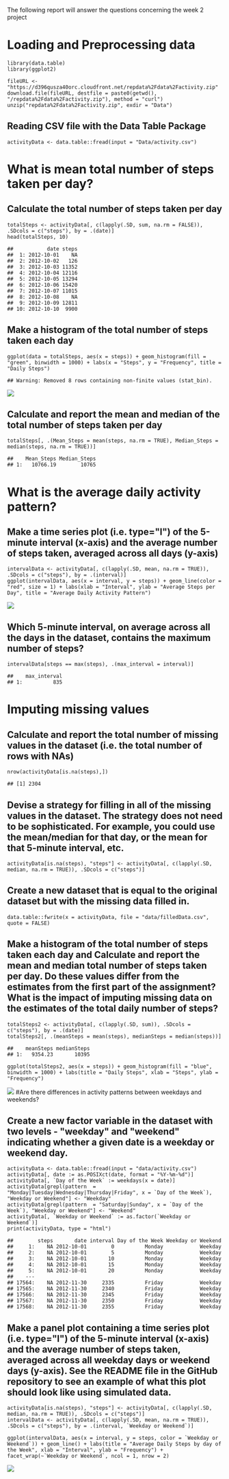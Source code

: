 The following report will answer the questions concerning the week 2
project

Loading and Preprocessing data
==============================

    library(data.table)
    library(ggplot2)

    fileURL <- "https://d396qusza40orc.cloudfront.net/repdata%2Fdata%2Factivity.zip"
    download.file(fileURL, destfile = paste0(getwd(), "/repdata%2Fdata%2Factivity.zip"), method = "curl")
    unzip("repdata%2Fdata%2Factivity.zip", exdir = "Data")

Reading CSV file with the Data Table Package
--------------------------------------------

    activityData <- data.table::fread(input = "Data/activity.csv")

What is mean total number of steps taken per day?
=================================================

Calculate the total number of steps taken per day
-------------------------------------------------

    totalSteps <- activityData[, c(lapply(.SD, sum, na.rm = FALSE)), .SDcols = c("steps"), by = .(date)]
    head(totalSteps, 10)

    ##           date steps
    ##  1: 2012-10-01    NA
    ##  2: 2012-10-02   126
    ##  3: 2012-10-03 11352
    ##  4: 2012-10-04 12116
    ##  5: 2012-10-05 13294
    ##  6: 2012-10-06 15420
    ##  7: 2012-10-07 11015
    ##  8: 2012-10-08    NA
    ##  9: 2012-10-09 12811
    ## 10: 2012-10-10  9900

Make a histogram of the total number of steps taken each day
------------------------------------------------------------

    ggplot(data = totalSteps, aes(x = steps)) + geom_histogram(fill = "green", binwidth = 1000) + labs(x = "Steps", y = "Frequency", title = "Daily Steps")

    ## Warning: Removed 8 rows containing non-finite values (stat_bin).

![](PA1_Nossk_files/figure-markdown_strict/unnamed-chunk-4-1.png)

Calculate and report the mean and median of the total number of steps taken per day
-----------------------------------------------------------------------------------

    totalSteps[, .(Mean_Steps = mean(steps, na.rm = TRUE), Median_Steps =  median(steps, na.rm = TRUE))]

    ##    Mean_Steps Median_Steps
    ## 1:   10766.19        10765

What is the average daily activity pattern?
===========================================

Make a time series plot (i.e. type="l") of the 5-minute interval (x-axis) and the average number of steps taken, averaged across all days (y-axis)
--------------------------------------------------------------------------------------------------------------------------------------------------

    intervalData <- activityData[, c(lapply(.SD, mean, na.rm = TRUE)), .SDcols = c("steps"), by = .(interval)]
    ggplot(intervalData, aes(x = interval, y = steps)) + geom_line(color = "red", size = 1) + labs(xlab = "Interval", ylab = "Average Steps per Day", title = "Average Daily Activity Pattern")

![](PA1_Nossk_files/figure-markdown_strict/unnamed-chunk-6-1.png)

Which 5-minute interval, on average across all the days in the dataset, contains the maximum number of steps?
-------------------------------------------------------------------------------------------------------------

    intervalData[steps == max(steps), .(max_interval = interval)]

    ##    max_interval
    ## 1:          835

Imputing missing values
=======================

Calculate and report the total number of missing values in the dataset (i.e. the total number of rows with NAs)
---------------------------------------------------------------------------------------------------------------

    nrow(activityData[is.na(steps),])

    ## [1] 2304

Devise a strategy for filling in all of the missing values in the dataset. The strategy does not need to be sophisticated. For example, you could use the mean/median for that day, or the mean for that 5-minute interval, etc.
--------------------------------------------------------------------------------------------------------------------------------------------------------------------------------------------------------------------------------

    activityData[is.na(steps), "steps"] <- activityData[, c(lapply(.SD, median, na.rm = TRUE)), .SDcols = c("steps")]

Create a new dataset that is equal to the original dataset but with the missing data filled in.
-----------------------------------------------------------------------------------------------

    data.table::fwrite(x = activityData, file = "data/filledData.csv", quote = FALSE)

Make a histogram of the total number of steps taken each day and Calculate and report the mean and median total number of steps taken per day. Do these values differ from the estimates from the first part of the assignment? What is the impact of imputing missing data on the estimates of the total daily number of steps?
--------------------------------------------------------------------------------------------------------------------------------------------------------------------------------------------------------------------------------------------------------------------------------------------------------------------------------

    totalSteps2 <- activityData[, c(lapply(.SD, sum)), .SDcols = c("steps"), by = .(date)]
    totalSteps2[, .(meanSteps = mean(steps), medianSteps = median(steps))]

    ##    meanSteps medianSteps
    ## 1:   9354.23       10395

    ggplot(totalSteps2, aes(x = steps)) + geom_histogram(fill = "blue", binwidth = 1000) + labs(title = "Daily Steps", xlab = "Steps", ylab = "Frequency")

![](PA1_Nossk_files/figure-markdown_strict/unnamed-chunk-11-1.png) \#Are
there differences in activity patterns between weekdays and weekends?

Create a new factor variable in the dataset with two levels - "weekday" and "weekend" indicating whether a given date is a weekday or weekend day.
--------------------------------------------------------------------------------------------------------------------------------------------------

    activityData <- data.table::fread(input = "data/activity.csv")
    activityData[, date := as.POSIXct(date, format = "%Y-%m-%d")]
    activityData[, `Day of the Week` := weekdays(x = date)]
    activityData[grepl(pattern  = "Monday|Tuesday|Wednesday|Thursday|Friday", x = `Day of the Week`), "Weekday or Weekend"] <- "Weekday"
    activityData[grepl(pattern  = "Saturday|Sunday", x = `Day of the Week`), "Weekday or Weekend"] <- "Weekend"
    activityData[, `Weekday or Weekend` := as.factor(`Weekday or Weekend`)]
    print(activityData, type = "html")

    ##        steps       date interval Day of the Week Weekday or Weekend
    ##     1:    NA 2012-10-01        0          Monday            Weekday
    ##     2:    NA 2012-10-01        5          Monday            Weekday
    ##     3:    NA 2012-10-01       10          Monday            Weekday
    ##     4:    NA 2012-10-01       15          Monday            Weekday
    ##     5:    NA 2012-10-01       20          Monday            Weekday
    ##    ---                                                             
    ## 17564:    NA 2012-11-30     2335          Friday            Weekday
    ## 17565:    NA 2012-11-30     2340          Friday            Weekday
    ## 17566:    NA 2012-11-30     2345          Friday            Weekday
    ## 17567:    NA 2012-11-30     2350          Friday            Weekday
    ## 17568:    NA 2012-11-30     2355          Friday            Weekday

Make a panel plot containing a time series plot (i.e. type="l") of the 5-minute interval (x-axis) and the average number of steps taken, averaged across all weekday days or weekend days (y-axis). See the README file in the GitHub repository to see an example of what this plot should look like using simulated data.
---------------------------------------------------------------------------------------------------------------------------------------------------------------------------------------------------------------------------------------------------------------------------------------------------------------------------

    activityData[is.na(steps), "steps"] <- activityData[, c(lapply(.SD, median, na.rm = TRUE)), .SDcols = c("steps")]
    intervalData <- activityData[, c(lapply(.SD, mean, na.rm = TRUE)), .SDcols = c("steps"), by = .(interval, `Weekday or Weekend`)]

    ggplot(intervalData, aes(x = interval, y = steps, color = `Weekday or Weekend`)) + geom_line() + labs(title = "Average Daily Steps by day of the Week", xlab = "Interval", ylab = "Frequency") + facet_wrap(~`Weekday or Weekend`, ncol = 1, nrow = 2)

![](PA1_Nossk_files/figure-markdown_strict/unnamed-chunk-13-1.png)
